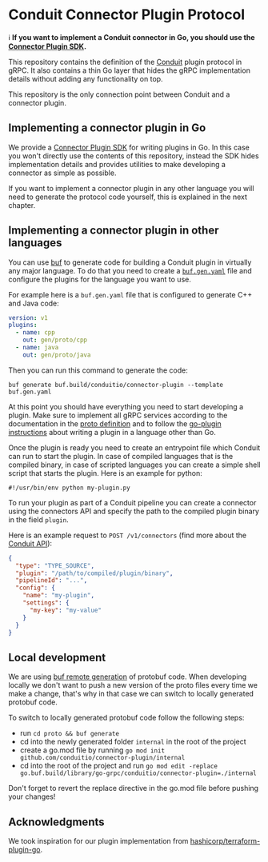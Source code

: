 # Conduit Connector Plugin Protocol

:information_source: **If you want to implement a Conduit connector in Go, you should use the
[Connector Plugin SDK](https://github.com/ConduitIO/connector-plugin-sdk).**

This repository contains the definition of the [Conduit](https://github.com/conduitio/conduit) plugin protocol in gRPC.
It also contains a thin Go layer that hides the gRPC implementation details without adding any functionality on top.

This repository is the only connection point between Conduit and a connector plugin.

## Implementing a connector plugin in Go

We provide a [Connector Plugin SDK](https://github.com/ConduitIO/connector-plugin-sdk) for writing plugins in Go. In
this case you won't directly use the contents of this repository, instead the SDK hides implementation details and
provides utilities to make developing a connector as simple as possible.

If you want to implement a connector plugin in any other language you will need to generate the protocol code yourself,
this is explained in the next chapter.

## Implementing a connector plugin in other languages

You can use [buf](https://buf.build/) to generate code for building a Conduit plugin in virtually any major language. To
do that you need to create a [`buf.gen.yaml`](https://docs.buf.build/generate/usage#create-a-bufgenyaml) file and
configure the plugins for the language you want to use.

For example here is a `buf.gen.yaml` file that is configured to generate C++ and Java code:

```yaml
version: v1
plugins:
  - name: cpp
    out: gen/proto/cpp
  - name: java
    out: gen/proto/java
```

Then you can run this command to generate the code:

```shell
buf generate buf.build/conduitio/connector-plugin --template buf.gen.yaml
```

At this point you should have everything you need to start developing a plugin. Make sure to implement all gRPC
services according to the documentation in the
[proto definition](https://buf.build/conduitio/connector-plugin/file/main/connector/v1/connector.proto) and to follow
the [go-plugin instructions](https://github.com/hashicorp/go-plugin/blob/master/docs/guide-plugin-write-non-go.md)
about writing a plugin in a language other than Go.

Once the plugin is ready you need to create an entrypoint file which Conduit can run to start the plugin. In case of
compiled languages that is the compiled binary, in case of scripted languages you can create a simple shell script that
starts the plugin. Here is an example for python:

```
#!/usr/bin/env python my-plugin.py
```

To run your plugin as part of a Conduit pipeline you can create a connector using the connectors API and specify the
path to the compiled plugin binary in the field `plugin`.

Here is an example request to `POST /v1/connectors` (find more about the [Conduit API](https://github.com/conduitio/conduit#api)):

```json
{
  "type": "TYPE_SOURCE",
  "plugin": "/path/to/compiled/plugin/binary",
  "pipelineId": "...",
  "config": {
    "name": "my-plugin",
    "settings": {
      "my-key": "my-value"
    }
  }
}
```

## Local development

We are using [buf remote generation](https://docs.buf.build/bsr/remote-generation/overview) of protobuf code. When
developing locally we don't want to push a new version of the proto files every time we make a change, that's why in
that case we can switch to locally generated protobuf code.

To switch to locally generated protobuf code follow the following steps:

- run `cd proto && buf generate`
- cd into the newly generated folder `internal` in the root of the project
- create a go.mod file by running `go mod init github.com/conduitio/connector-plugin/internal`
- cd into the root of the project and run `go mod edit -replace go.buf.build/library/go-grpc/conduitio/connector-plugin=./internal`

Don't forget to revert the replace directive in the go.mod file before pushing your changes!

## Acknowledgments

We took inspiration for our plugin implementation from
[hashicorp/terraform-plugin-go](https://github.com/hashicorp/terraform-plugin-go).
